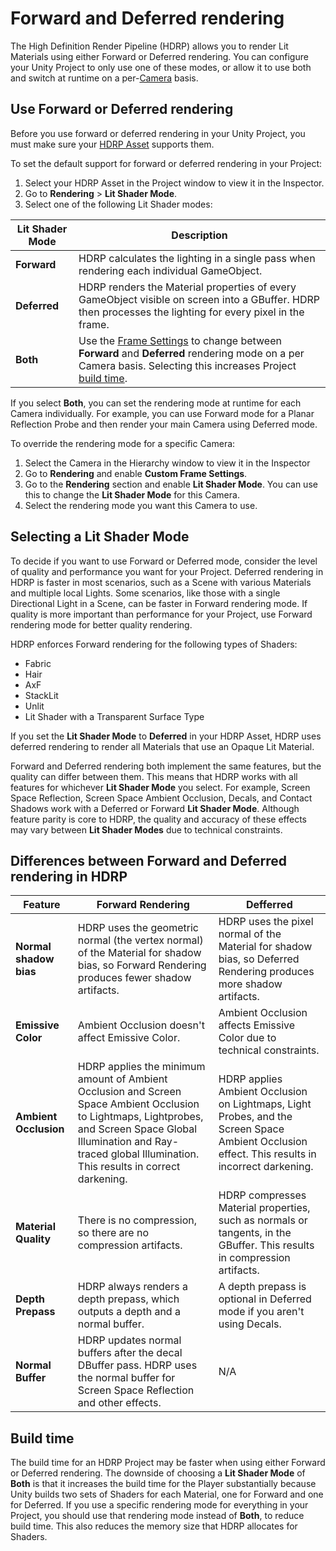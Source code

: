 # Forward and Deferred rendering

The High Definition Render Pipeline (HDRP) allows you to render Lit Materials using either Forward or Deferred rendering. You can configure your Unity Project to only use one of these modes, or allow it to use both and switch at runtime on a per-[Camera](hdrp-camera-component-reference.md) basis.

## Use Forward or Deferred rendering

Before you use forward or deferred rendering in your Unity Project, you must make sure your [HDRP Asset](HDRP-Asset.md) supports them.

To set the default support for forward or deferred rendering in your Project:

1. Select your HDRP Asset in the Project window to view it in the Inspector.
2. Go to **Rendering** > **Lit Shader Mode**.
3. Select one of the following Lit Shader modes:

| **Lit Shader Mode** | **Description**                                              |
| ------------------- | ------------------------------------------------------------ |
| **Forward**         | HDRP calculates the lighting in a single pass when rendering each individual GameObject. |
| **Deferred**        | HDRP renders the Material properties of every GameObject visible on screen into a GBuffer. HDRP then processes the lighting for every pixel in the frame. |
| **Both**            | Use the [Frame Settings](Frame-Settings.md) to change between **Forward** and **Deferred** rendering mode on a per Camera basis. Selecting this increases Project [build time](#BuildTime). |

If you select **Both**, you can set the rendering mode at runtime for each Camera individually. For example, you can use Forward mode for a Planar Reflection Probe and then render your main Camera using Deferred mode.

To override the rendering mode for a specific Camera:

1. Select the Camera in the Hierarchy window to view it in the Inspector
2. Go to **Rendering** and enable **Custom Frame Settings**.
3. Go to the **Rendering** section and enable **Lit Shader Mode**. You can use this to change the **Lit Shader Mode** for this Camera.
4. Select the rendering mode you want this Camera to use.

## Selecting a Lit Shader Mode

To decide if you want to use Forward or Deferred mode, consider the level of quality and performance you want for your Project. Deferred rendering in HDRP is faster in most scenarios, such as a Scene with various Materials and multiple local Lights. Some scenarios, like those with a single Directional Light in a Scene, can be faster in Forward rendering mode. If quality is more important than performance for your Project, use Forward rendering mode for better quality rendering.

HDRP enforces Forward rendering for the following types of Shaders:

- Fabric
- Hair
- AxF
- StackLit
- Unlit
- Lit Shader with a Transparent Surface Type

If you set the **Lit Shader Mode** to **Deferred** in your HDRP Asset, HDRP uses deferred rendering to render all Materials that use an Opaque Lit Material.

Forward and Deferred rendering both implement the same features, but the quality can differ between them. This means that HDRP works with all features for whichever **Lit Shader Mode** you select. For example, Screen Space Reflection, Screen Space Ambient Occlusion, Decals, and Contact Shadows work with a Deferred or Forward **Lit Shader Mode**. Although feature parity is core to HDRP, the quality and accuracy of these effects may vary between **Lit Shader Modes** due to technical constraints.

## Differences between Forward and Deferred rendering in HDRP

| **Feature** | **Forward Rendering** | **Defferred** |
|---|---|---|
| **Normal shadow bias** | HDRP uses the geometric normal (the vertex normal) of the Material for shadow bias, so Forward Rendering produces fewer shadow artifacts. | HDRP uses the pixel normal of the Material for shadow bias, so Deferred Rendering produces more shadow artifacts. |
| **Emissive Color** | Ambient Occlusion doesn't affect Emissive Color. | Ambient Occlusion affects Emissive Color due to technical constraints. |
| **Ambient Occlusion** | HDRP applies the minimum amount of Ambient Occlusion and Screen Space Ambient Occlusion to Lightmaps, Lightprobes, and Screen Space Global Illumination and Ray-traced global Illumination. This results in correct darkening. | HDRP applies Ambient Occlusion on Lightmaps, Light Probes, and the Screen Space Ambient Occlusion effect. This results in incorrect darkening. |
| **Material Quality** | There is no compression, so there are no compression artifacts. | HDRP compresses Material properties, such as normals or tangents, in the GBuffer. This results in compression artifacts. |
| **Depth Prepass** | HDRP always renders a depth prepass, which outputs a depth and a normal buffer. | A depth prepass is optional in Deferred mode if you aren't using Decals. |
| **Normal Buffer** | HDRP updates normal buffers after the decal DBuffer pass. HDRP uses the normal buffer for Screen Space Reflection and other effects. | N/A |

<a name="BuildTime"></a>

## Build time

The build time for an HDRP Project may be faster when using either Forward or Deferred rendering. The downside of choosing a **Lit Shader Mode** of **Both** is that it increases the build time for the Player substantially because Unity builds two sets of Shaders for each Material, one for Forward and one for Deferred. If you use a specific rendering mode for everything in your Project, you should use that rendering mode instead of **Both**, to reduce build time. This also reduces the memory size that HDRP allocates for Shaders.
